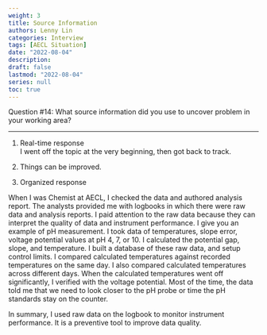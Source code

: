 ```yaml
---
weight: 3
title: Source Information
authors: Lenny Lin
categories: Interview
tags: [AECL Situation]
date: "2022-08-04"
description: 
draft: false
lastmod: "2022-08-04"
series: null
toc: true
---
```


Question #14: What source information did you use to uncover problem in your working area?

<!--more-->

---
	
1. Real-time response  
I went off the topic at the very beginning, then got back to track.  
		 
2. Things can be improved.  
		 
3. Organized response  

When I was Chemist at AECL, I checked the data and authored analysis report.  The analysts provided me with logbooks in which there were raw data and analysis reports.  I paid attention to the raw data because they can interpret the quality of data and instrument performance.  I give you an example of pH measurement.  I took data of temperatures, slope error, voltage potential values at pH 4, 7, or 10.  I calculated the potential gap, slope, and temperature.  I built a database of these raw data, and setup control limits.  I compared calculated temperatures against recorded temperatures on the same day.  I also compared calculated temperatures across different days.  When the calculated temperatures went off significantly, I verified with the voltage potential.  Most of the time, the data told me that we need to look closer to the pH probe or time the pH standards stay on the counter.  

In summary, I used raw data on the logbook to monitor instrument performance.  It is a preventive tool to improve data quality.  


